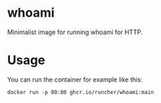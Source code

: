# whoami
Minimalist image for running whoami for HTTP.

# Usage
You can run the container for example like this:
```
docker run -p 80:80 ghcr.io/runcher/whoami:main
```
